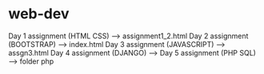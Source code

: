 # web-dev
Day 1 assignment (HTML CSS)   --> assignment1_2.html
Day 2 assignment (BOOTSTRAP)  --> index.html
Day 3 assignment (JAVASCRIPT) --> assgn3.html
Day 4 assignment (DJANGO)     --> 
Day 5 assignment (PHP SQL)    --> folder php
